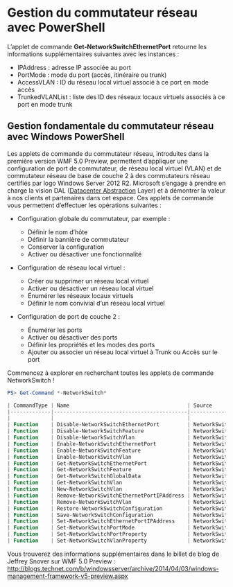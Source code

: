 # Gestion du commutateur réseau avec PowerShell

L’applet de commande **Get-NetworkSwitchEthernetPort** retourne les informations supplémentaires suivantes avec les instances :
-   IPAddress : adresse IP associée au port
-   PortMode : mode du port (accès, itinéraire ou trunk)
-   AccessVLAN : ID du réseau local virtuel associé à ce port en mode accès
-   TrunkedVLANList : liste des ID des réseaux locaux virtuels associés à ce port en mode trunk

## Gestion fondamentale du commutateur réseau avec Windows PowerShell
Les applets de commande du commutateur réseau, introduites dans la première version WMF 5.0 Preview, permettent d’appliquer une configuration de port de commutateur, de réseau local virtuel (VLAN) et de commutateur réseau de base de couche 2 à des commutateurs réseau certifiés par logo Windows Server 2012 R2. Microsoft s’engage à prendre en charge la vision DAL ([Datacenter Abstraction](http://technet.microsoft.com/en-us/cloud/dal.aspx) Layer) et à démontrer la valeur à nos clients et partenaires dans cet espace. Ces applets de commande vous permettent d’effectuer les opérations suivantes :

-   Configuration globale du commutateur, par exemple :
    -   Définir le nom d’hôte
    -   Définir la bannière de commutateur
    -   Conserver la configuration
    -   Activer ou désactiver une fonctionnalité

-   Configuration de réseau local virtuel :
    -   Créer ou supprimer un réseau local virtuel
    -   Activer ou désactiver un réseau local virtuel
    -   Énumérer les réseaux locaux virtuels
    -   Définir le nom convivial d’un réseau local virtuel

-   Configuration de port de couche 2 :
    -   Énumérer les ports
    -   Activer ou désactiver des ports
    -   Définir les propriétés et les modes des ports
    -   Ajouter ou associer un réseau local virtuel à Trunk ou Accès sur le port

Commencez à explorer en recherchant toutes les applets de commande NetworkSwitch !

```powershell
PS> Get-Command *-NetworkSwitch*

| CommandType | Name                                      | Source        |
|-------------|-------------------------------------------|---------------|
|             |                                           |               |
| Function    | Disable-NetworkSwitchEthernetPort         | NetworkSwitch |
| Function    | Disable-NetworkSwitchFeature              | NetworkSwitch |
| Function    | Disable-NetworkSwitchVlan                 | NetworkSwitch |
| Function    | Enable-NetworkSwitchEthernetPort          | NetworkSwitch |
| Function    | Enable-NetworkSwitchFeature               | NetworkSwitch |
| Function    | Enable-NetworkSwitchVlan                  | NetworkSwitch |
| Function    | Get-NetworkSwitchEthernetPort             | NetworkSwitch |
| Function    | Get-NetworkSwitchFeature                  | NetworkSwitch |
| Function    | Get-NetworkSwitchGlobalData               | NetworkSwitch |
| Function    | Get-NetworkSwitchVlan                     | NetworkSwitch |
| Function    | New-NetworkSwitchVlan                     | NetworkSwitch |
| Function    | Remove-NetworkSwitchEthernetPortIPAddress | NetworkSwitch |
| Function    | Remove-NetworkSwitchVlan                  | NetworkSwitch |
| Function    | Restore-NetworkSwitchConfiguration        | NetworkSwitch |
| Function    | Save-NetworkSwitchConfiguration           | NetworkSwitch |
| Function    | Set-NetworkSwitchEthernetPortIPAddress    | NetworkSwitch |
| Function    | Set-NetworkSwitchPortMode                 | NetworkSwitch |
| Function    | Set-NetworkSwitchPortProperty             | NetworkSwitch |
| Function    | Set-NetworkSwitchVlanProperty             | NetworkSwitch |
```

Vous trouverez des informations supplémentaires dans le billet de blog de Jeffrey Snover sur WMF 5.0 Preview : <http://blogs.technet.com/b/windowsserver/archive/2014/04/03/windows-management-framework-v5-preview.aspx>


<!--HONumber=Aug16_HO3-->


